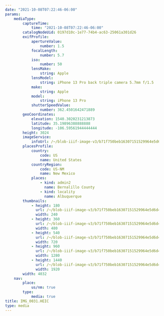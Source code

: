 ```yaml
---
date: "2021-10-08T07:22:46-06:00"
params:
    mediaType:
        captureTime:
            time: "2021-10-08T07:22:46-06:00"
        catalogNodeUid: 0197d10c-1e77-74b4-ac63-25061a301d26
        exifProfile:
            apertureValue:
                number: 1.5
            focalLength:
                number: 5.7
            iso:
                number: 50
            lensMake:
                string: Apple
            lensModel:
                string: iPhone 13 Pro back triple camera 5.7mm f/1.5
            make:
                string: Apple
            model:
                string: iPhone 13 Pro
            shutterSpeedValue:
                number: 362.4501642471889
        geoCoordinates:
            elevation: 1540.3020231213873
            latitude: 35.19896388888888
            longitude: -106.59561944444444
        height: 3024
        imageService:
            infoUrl: /~/blob-iiif-image-v3/b71f750beb16307151529964e5d6d4157b54fd56aed8f68111b2a6c30bf4a972/info.json
        placesProfile:
            country:
                code: US
                name: United States
            countryRegion:
                code: US-NM
                name: New Mexico
            places:
                - kind: admin2
                  name: Bernalillo County
                - kind: locality
                  name: Albuquerque
        thumbnails:
            - height: 180
              url: /~/blob-iiif-image-v3/b71f750beb16307151529964e5d6d4157b54fd56aed8f68111b2a6c30bf4a972/full/240%2C180/0/default.jpg
              width: 240
            - height: 360
              url: /~/blob-iiif-image-v3/b71f750beb16307151529964e5d6d4157b54fd56aed8f68111b2a6c30bf4a972/full/480%2C360/0/default.jpg
              width: 480
            - height: 540
              url: /~/blob-iiif-image-v3/b71f750beb16307151529964e5d6d4157b54fd56aed8f68111b2a6c30bf4a972/full/720%2C540/0/default.jpg
              width: 720
            - height: 960
              url: /~/blob-iiif-image-v3/b71f750beb16307151529964e5d6d4157b54fd56aed8f68111b2a6c30bf4a972/full/1280%2C960/0/default.jpg
              width: 1280
            - height: 1440
              url: /~/blob-iiif-image-v3/b71f750beb16307151529964e5d6d4157b54fd56aed8f68111b2a6c30bf4a972/full/1920%2C1440/0/default.jpg
              width: 1920
        width: 4032
    nav:
        place:
            us/nm: true
        type:
            media: true
title: IMG_0031.HEIC
type: media
---
```

